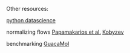 Other resources:

[python datascience](https://jakevdp.github.io/PythonDataScienceHandbook/)

normalizing flows [Papamakarios et al.](https://arxiv.org/pdf/1912.02762.pdf) [Kobyzev](https://arxiv.org/pdf/1908.09257.pdf)


benchmarking [GuacaMol](https://arxiv.org/pdf/1811.09621.pdf)

